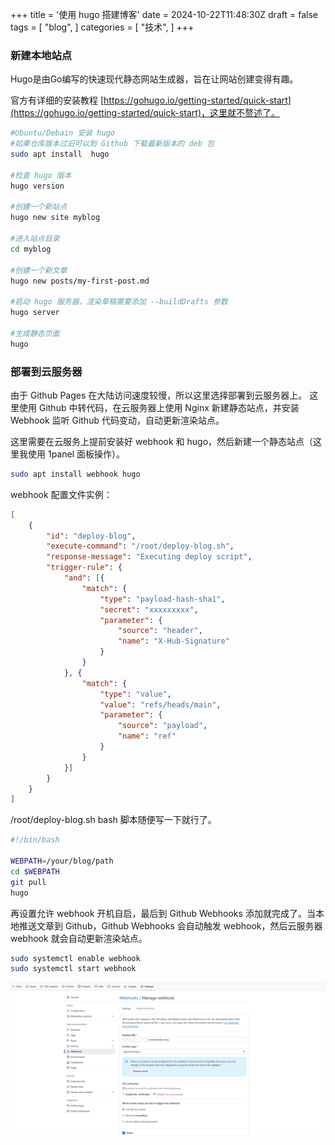 +++
title = '使用 hugo 搭建博客'
date = 2024-10-22T11:48:30Z
draft = false
tags = [
  "blog",
]
categories = [
  "技术",
]
+++

### 新建本地站点

Hugo是由Go编写的快速现代静态网站生成器，旨在让网站创建变得有趣。

官方有详细的安装教程 [https://gohugo.io/getting-started/quick-start](https://gohugo.io/getting-started/quick-start)，这里就不赘述了。

```bash
#Ubuntu/Debain 安装 hugo
#如果仓库版本过旧可以到 Github 下载最新版本的 deb 包
sudo apt install  hugo

#检查 hugo 版本
hugo version

#创建一个新站点
hugo new site myblog

#进入站点目录
cd myblog

#创建一个新文章
hugo new posts/my-first-post.md

#启动 hugo 服务器，渲染草稿需要添加 --buildDrafts 参数
hugo server

#生成静态页面
hugo

```

### 部署到云服务器

由于 Github Pages 在大陆访问速度较慢，所以这里选择部署到云服务器上。
这里使用 Github 中转代码，在云服务器上使用 Nginx 新建静态站点，并安装 Webhook 监听 Github 代码变动，自动更新渲染站点。

这里需要在云服务上提前安装好 webhook 和 hugo，然后新建一个静态站点（这里我使用 1panel 面板操作）。

```bash
sudo apt install webhook hugo
```

webhook 配置文件实例：
```json
[
    {
        "id": "deploy-blog",
        "execute-command": "/root/deploy-blog.sh",
        "response-message": "Executing deploy script",
        "trigger-rule": {
            "and": [{
                "match": {
                    "type": "payload-hash-sha1",
                    "secret": "xxxxxxxxx",
                    "parameter": {
                        "source": "header",
                        "name": "X-Hub-Signature"
                    }
                }
            }, {
                "match": {
                    "type": "value",
                    "value": "refs/heads/main",
                    "parameter": {
                        "source": "payload",
                        "name": "ref"
                    }
                }
            }]
        }
    }
]
```
/root/deploy-blog.sh bash 脚本随便写一下就行了。
```bash
#!/bin/bash

WEBPATH=/your/blog/path
cd $WEBPATH
git pull
hugo
```

再设置允许 webhook 开机自启，最后到 Github Webhooks 添加就完成了。当本地推送文章到 Github，Github Webhooks 会自动触发 webhook，然后云服务器 webhook 就会自动更新渲染站点。
```bash
sudo systemctl enable webhook
sudo systemctl start webhook
```
![alt text](/img/image2024102202.png)